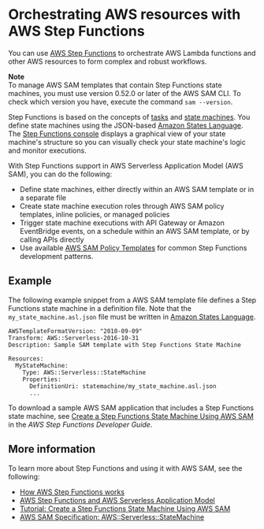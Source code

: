 # Orchestrating AWS resources with AWS Step Functions<a name="serverless-step-functions-in-sam"></a>

You can use [AWS Step Functions](https://docs.aws.amazon.com/step-functions/latest/dg/) to orchestrate AWS Lambda functions and other AWS resources to form complex and robust workflows\.

**Note**  
To manage AWS SAM templates that contain Step Functions state machines, you must use version 0\.52\.0 or later of the AWS SAM CLI\. To check which version you have, execute the command `sam --version`\.

Step Functions is based on the concepts of [tasks](https://docs.aws.amazon.com/step-functions/latest/dg/amazon-states-language-task-state.html) and [state machines](https://docs.aws.amazon.com/step-functions/latest/dg/concepts-states.html)\. You define state machines using the JSON\-based [Amazon States Language](https://docs.aws.amazon.com/step-functions/latest/dg/concepts-amazon-states-language.html)\. The [Step Functions console](https://console.aws.amazon.com/states/home?region=us-east-1#/) displays a graphical view of your state machine's structure so you can visually check your state machine's logic and monitor executions\.

With Step Functions support in AWS Serverless Application Model \(AWS SAM\), you can do the following:
+ Define state machines, either directly within an AWS SAM template or in a separate file 
+ Create state machine execution roles through AWS SAM policy templates, inline policies, or managed policies 
+ Trigger state machine executions with API Gateway or Amazon EventBridge events, on a schedule within an AWS SAM template, or by calling APIs directly
+ Use available [AWS SAM Policy Templates](https://docs.aws.amazon.com/serverless-application-model/latest/developerguide/serverless-policy-templates.html) for common Step Functions development patterns\.

## Example<a name="serverless-step-functions-in-sam-example"></a>

The following example snippet from a AWS SAM template file defines a Step Functions state machine in a definition file\. Note that the `my_state_machine.asl.json` file must be written in [Amazon States Language](https://docs.aws.amazon.com/step-functions/latest/dg/concepts-amazon-states-language.html)\.

```
AWSTemplateFormatVersion: "2010-09-09"
Transform: AWS::Serverless-2016-10-31
Description: Sample SAM template with Step Functions State Machine

Resources:
  MyStateMachine:
    Type: AWS::Serverless::StateMachine
    Properties:
      DefinitionUri: statemachine/my_state_machine.asl.json
      ...
```

To download a sample AWS SAM application that includes a Step Functions state machine, see [Create a Step Functions State Machine Using AWS SAM](https://docs.aws.amazon.com/step-functions/latest/dg/tutorial-state-machine-using-sam.html) in the *AWS Step Functions Developer Guide*\.

## More information<a name="serverless-step-functions-in-sam-more-information"></a>

To learn more about Step Functions and using it with AWS SAM, see the following:
+ [How AWS Step Functions works](https://docs.aws.amazon.com/step-functions/latest/dg/how-step-functions-works.html)
+ [AWS Step Functions and AWS Serverless Application Model](https://docs.aws.amazon.com/step-functions/latest/dg/concepts-sam-sfn.html)
+ [Tutorial: Create a Step Functions State Machine Using AWS SAM](https://docs.aws.amazon.com/step-functions/latest/dg/tutorial-state-machine-using-sam.html)
+ [AWS SAM Specification: AWS::Serverless::StateMachine](sam-resource-statemachine.md)